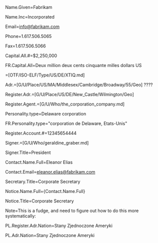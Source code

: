 Name.Given=Fabrikam

Name.Inc=Incorporated

Email=info@fabrikam.com

Phone=1.617.506.5065

Fax=1.617.506.5066

Capital.All.#=$2,250,000

FR.Capital.All=Deux million deux cents cinquante milles dollars US

=[OTF/ISO-ELF/Type/US/DE/XTIQ.md]

Adr.=[G/U/Place/US/MA/Middlesex/Cambridge/Broadway/55/Geo]  ????

Register.Adr.=[G/U/Place/US/DE/New_Castle/Wilmington/Geo]

Register.Agent.=[G/U/Who/the_corporation_company.md]

Personality.type=Delaware corporation

FR.Personality.type="corporation de Delaware, Etats-Unis"

Register.Account.#=12345654444

Signer.=[G/U/Who/geraldine_graber.md]

Signer.Title=President

Contact.Name.Full=Eleanor Elias

Contact.Email=eleanor.elias@fabrikam.com

Secretary.Title=Corporate Secretary

Notice.Name.Full={Contact.Name.Full}

Notice.Title=Corporate Secretary

Note=This is a fudge, and need to figure out how to do this more systematically:

PL.Register.Adr.Nation=Stany Zjednoczone Ameryki

PL.Adr.Nation=Stany Zjednoczone Ameryki